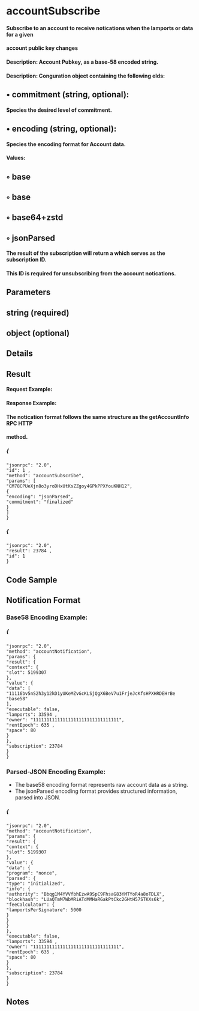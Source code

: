 # accountSubscribe

#### Subscribe to an account to receive notications when the lamports or data for a given

#### account public key changes

#### Description: Account Pubkey, as a base-58 encoded string.

#### Description: Conguration object containing the following elds:

## • commitment (string, optional):

#### Species the desired level of commitment.

## • encoding (string, optional):

#### Species the encoding format for Account data.

#### Values:

## ◦ base

## ◦ base

## ◦ base64+zstd

## ◦ jsonParsed

#### The result of the subscription will return a <number> which serves as the subscription ID.

#### This ID is required for unsubscribing from the account notications.

## Parameters

## string (required)

## object (optional)

## Details

## Result


#### Request Example:

#### Response Example:

#### The notication format follows the same structure as the getAccountInfo RPC HTTP

#### method.

##### {

```
"jsonrpc": "2.0",
"id": 1 ,
"method": "accountSubscribe",
"params": [
"CM78CPUeXjn8o3yroDHxUtKsZZgoy4GPkPPXfouKNH12",
{
"encoding": "jsonParsed",
"commitment": "finalized"
}
]
}
```
##### {

```
"jsonrpc": "2.0",
"result": 23784 ,
"id": 1
}
```
## Code Sample

## Notification Format

### Base58 Encoding Example:


##### {

```
"jsonrpc": "2.0",
"method": "accountNotification",
"params": {
"result": {
"context": {
"slot": 5199307
},
"value": {
"data": [
"11116bv5nS2h3y12kD1yUKeMZvGcKLSjQgX6BeV7u1FrjeJcKfsHPXHRDEHrBe
"base58"
],
"executable": false,
"lamports": 33594 ,
"owner": "11111111111111111111111111111111",
"rentEpoch": 635 ,
"space": 80
}
},
"subscription": 23784
}
}
```
### Parsed-JSON Encoding Example:


- The base58 encoding format represents raw account data as a string.
- The jsonParsed encoding format provides structured information, parsed into JSON.

##### {

```
"jsonrpc": "2.0",
"method": "accountNotification",
"params": {
"result": {
"context": {
"slot": 5199307
},
"value": {
"data": {
"program": "nonce",
"parsed": {
"type": "initialized",
"info": {
"authority": "Bbqg1M4YVVfbhEzwA9SpC9FhsaG83YMTYoR4a8oTDLX",
"blockhash": "LUaQTmM7WbMRiATdMMHaRGakPtCkc2GHtH57STKXs6k",
"feeCalculator": {
"lamportsPerSignature": 5000
}
}
}
},
"executable": false,
"lamports": 33594 ,
"owner": "11111111111111111111111111111111",
"rentEpoch": 635 ,
"space": 80
}
},
"subscription": 23784
}
}
```
## Notes